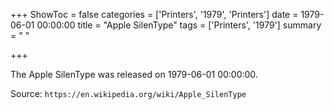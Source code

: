 +++
ShowToc = false
categories = ['Printers', '1979', 'Printers']
date = 1979-06-01 00:00:00
title = "Apple SilenType"
tags = ['Printers', '1979']
summary = " "

+++

The Apple SilenType was released on 1979-06-01 00:00:00.

Source: `https://en.wikipedia.org/wiki/Apple_SilenType`
